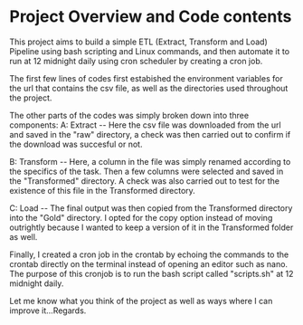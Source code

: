 # Project Overview and Code contents
This project aims to build a simple ETL (Extract, Transform and Load) Pipeline using bash scripting and Linux commands, and then automate it to run at 12 midnight daily using cron scheduler by creating a cron job.

The first few lines of codes first estabished the environment variables for the url that contains the csv file, as well as the directories used throughout the project.

The other parts of the codes was simply broken down into three components: 
A: Extract -- Here the csv file was downloaded from the url and saved in the "raw" directory, a check was then carried out to confirm if the download was succesful or not.

B: Transform -- Here, a column in the file was simply renamed according to the specifics of the task. Then a few columns were selected and saved in the "Transformed" directory. A check was also carried out to test for the existence of this file in the Transformed directory.

C: Load -- The final output was then copied from the Transformed directory into the "Gold" directory. I opted for the copy option instead of moving outrightly because I wanted to keep a version of it in the Transformed folder as well.

Finally, I created a cron job in the crontab by echoing the commands to the crontab directly on the terminal instead of opening an editor such as nano. The purpose of this cronjob is to run the bash script called "scripts.sh" at 12 midnight daily.

Let me know what you think of the project as well as ways where I can improve it...Regards.